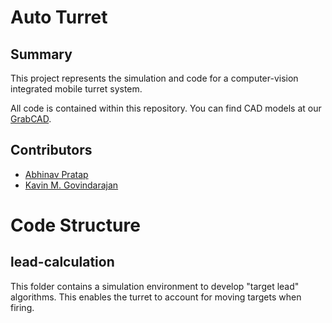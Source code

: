 # Auto Turret
## Summary
This project represents the simulation and code for a computer-vision integrated mobile turret system.

All code is contained within this repository. You can find CAD models at our [GrabCAD](https://workbench.grabcad.com/workbench/projects/gcuJeWVzVNywZNWDRFayPql3iGp_DzsW5rwIZkQAXCAGWK#/space/gcTKlM8UUrL12dBJaiOtUUR2KibrIlUwnsM3FL1poKU4GW).

## Contributors
- [Abhinav Pratap](https://github.com/ABHiNAV-PRATAP)
- [Kavin M. Govindarajan](https://github.com/kmgovind/) 

# Code Structure
## lead-calculation
This folder contains a simulation environment to develop "target lead" algorithms. This enables the turret to account for moving targets when firing.